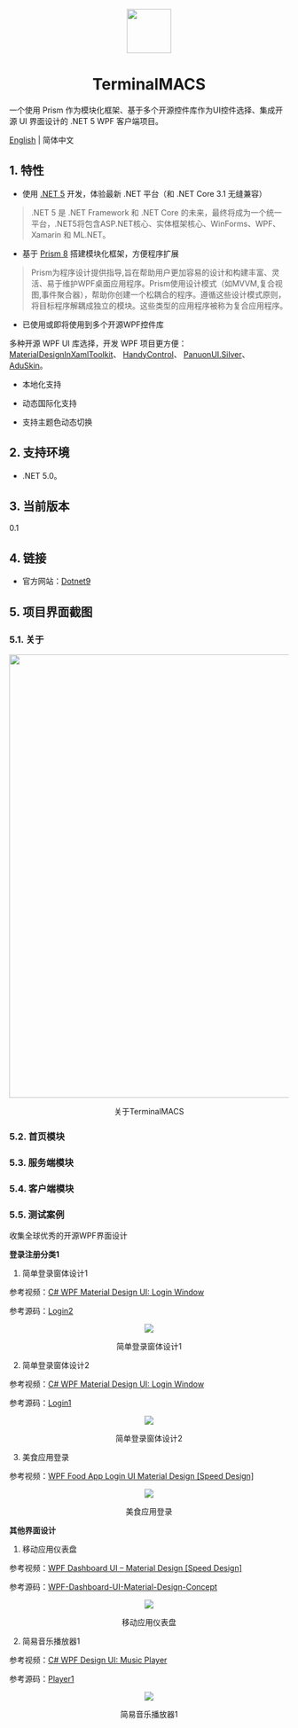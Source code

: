 <p align="center">
  <a href="https://dotnet9.com">
    <img width="80px" src="./assets/logo.png">
  </a>
</p>

<h1 align="center">TerminalMACS</h1>

一个使用 Prism 作为模块化框架、基于多个开源控件库作为UI控件选择、集成开源 UI 界面设计的 .NET 5 WPF 客户端项目。

[English](./README.md) | 简体中文

## 1. 特性

- 使用 [.NET 5](https://dotnet.microsoft.com/download/dotnet/5.0?utm_source=dotnet-website&utm_medium=banner&utm_campaign=preview5-banner) 开发，体验最新 .NET 平台（和 .NET Core 3.1 无缝兼容）

>.NET 5 是 .NET Framework 和 .NET Core 的未来，最终将成为一个统一平台，.NET5将包含ASP.NET核心、实体框架核心、WinForms、WPF、Xamarin 和 ML.NET。

- 基于 [Prism 8](https://github.com/PrismLibrary/Prism) 搭建模块化框架，方便程序扩展

>Prism为程序设计提供指导,旨在帮助用户更加容易的设计和构建丰富、灵活、易于维护WPF桌面应用程序。Prism使用设计模式（如MVVM,复合视图,事件聚合器），帮助你创建一个松耦合的程序。遵循这些设计模式原则，将目标程序解耦成独立的模块。这些类型的应用程序被称为复合应用程序。

- 已使用或即将使用到多个开源WPF控件库

多种开源 WPF UI 库选择，开发 WPF 项目更方便：[MaterialDesignInXamlToolkit](https://github.com/MaterialDesignInXAML/MaterialDesignInXamlToolkit)、 [HandyControl](https://github.com/HandyOrg/HandyControl)、 [PanuonUI.Silver](https://github.com/Panuon/PanuonUI.Silver)、 [AduSkin](https://github.com/aduskin/AduSkin)。

- 本地化支持

- 动态国际化支持

- 支持主题色动态切换

## 2. 支持环境

- .NET 5.0。

## 3. 当前版本

0.1

## 4. 链接

- 官方网站：[Dotnet9](https://dotnet9.com)

## 5. 项目界面截图

### 5.1. 关于
<p align="center">
  <a href="https://dotnet9.com">
    <img width="800px" src="./assets/about-zh_CN.png">
  </a>
</p>

<p align="center">关于TerminalMACS</p>

### 5.2. 首页模块

### 5.3. 服务端模块

### 5.4. 客户端模块

### 5.5. 测试案例

收集全球优秀的开源WPF界面设计

**登录注册分类1**

1. 简单登录窗体设计1

参考视频：[C# WPF Material Design UI: Login Window](https://www.youtube.com/watch?v=gBR1mbMEPnk)

参考源码：[Login2](https://github.com/Abel13/Login2)

<p align="center">
  <img src="./assets/SimpleLoginView1.png">
</p>

<p align="center">简单登录窗体设计1</p>

2. 简单登录窗体设计2

参考视频：[C# WPF Material Design UI: Login Window](https://www.youtube.com/watch?v=9Y2EvautQnM)

参考源码：[Login1](https://github.com/Abel13/Login1)

<p align="center">
  <img src="./assets/SimpleLoginView2.png">
</p>

<p align="center">简单登录窗体设计2</p>

3. 美食应用登录

参考视频：[WPF Food App Login UI Material Design [Speed Design]](https://www.youtube.com/watch?v=1i5oWNvIYmo)

<p align="center">
  <img src="./assets/FoodAppLoginUI-zh_CN.gif">
</p>

<p align="center">美食应用登录</p>

**其他界面设计**

1. 移动应用仪表盘

参考视频：[WPF Dashboard UI – Material Design [Speed Design]](https://www.youtube.com/watch?v=h962rCLfGuA&t=282s)

参考源码：[WPF-Dashboard-UI-Material-Design-Concept](https://github.com/vasanthmes/WPF-Dashboard-UI-Material-Design-Concept)

<p align="center">
  <img src="./assets/AppUsageDashboard.gif">
</p>

<p align="center">移动应用仪表盘</p>

2. 简易音乐播放器1

参考视频：[C# WPF Design UI: Music Player](https://www.youtube.com/watch?v=_Kc6YxIAk7s&t=41s)

参考源码：[Player1](https://github.com/Abel13/Player1)

<p align="center">
  <img src="./assets/MusicPlayer1.png">
</p>

<p align="center">简易音乐播放器1</p>